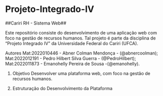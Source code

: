 # Projeto-Integrado-IV


##Cariri RH - Sistema Web##

Este repositório consiste do desenvolvimento de uma aplicação web com foco na gestão de recursos humanos. Tal projeto é parte da disciplina de “Projeto Integrado IV” da Universidade Federal do Cariri (UFCA).

Autores
Mat:2022010446 - Abner Colman Mendonça - (@abnercoolman);
Mat:2022012191 - Pedro Hilbert Silva Guerra - (@PedroHilbert);
Mat:2022011873 - Emanohelly Pereira de Sousa -(@emanohelly).


1. Objetivo
Desenvolver uma plataforma web, com foco na gestão de recursos humanos.

2. Estruturação do Desenvolvimento da Plataforma
